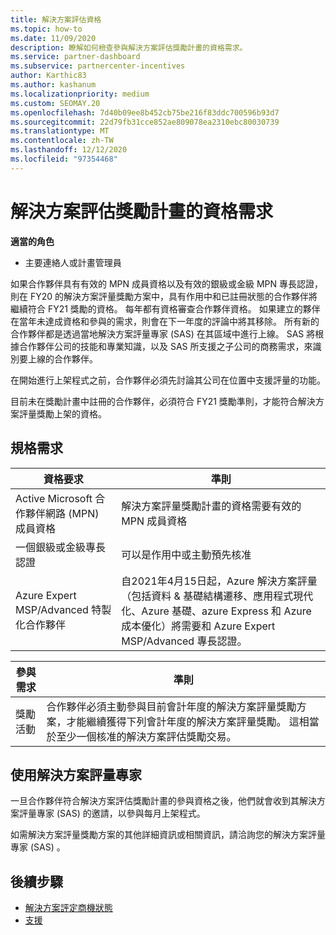 ```yaml
---
title: 解決方案評估資格
ms.topic: how-to
ms.date: 11/09/2020
description: 瞭解如何檢查參與解決方案評估獎勵計畫的資格需求。
ms.service: partner-dashboard
ms.subservice: partnercenter-incentives
author: Karthic83
ms.author: kashanum
ms.localizationpriority: medium
ms.custom: SEOMAY.20
ms.openlocfilehash: 7d40b09ee8b452cb75be216f83ddc700596b93d7
ms.sourcegitcommit: 22d79fb31cce852ae809078ea2310ebc80030739
ms.translationtype: MT
ms.contentlocale: zh-TW
ms.lasthandoff: 12/12/2020
ms.locfileid: "97354468"
---
```

# <a name="eligibility-requirements-for-the-solution-assessment-incentives-program"></a>解決方案評估獎勵計畫的資格需求

**適當的角色**

- 主要連絡人或計畫管理員

如果合作夥伴具有有效的 MPN 成員資格以及有效的銀級或金級 MPN 專長認證，則在 FY20 的解決方案評量獎勵方案中，具有作用中和已註冊狀態的合作夥伴將繼續符合 FY21 獎勵的資格。 每年都有資格審查合作夥伴資格。 如果建立的夥伴在當年未達成資格和參與的需求，則會在下一年度的評論中將其移除。 所有新的合作夥伴都是透過當地解決方案評量專家 (SAS) 在其區域中進行上線。 SAS 將根據合作夥伴公司的技能和專業知識，以及 SAS 所支援之子公司的商務需求，來識別要上線的合作夥伴。

在開始進行上架程式之前，合作夥伴必須先討論其公司在位置中支援評量的功能。

目前未在獎勵計畫中註冊的合作夥伴，必須符合 FY21 獎勵準則，才能符合解決方案評量獎勵上架的資格。

## <a name="requirements"></a>規格需求

|**資格要求**|**準則**|
|-----------------------|------------------|
|Active Microsoft 合作夥伴網路 (MPN) 成員資格|解決方案評量獎勵計畫的資格需要有效的 MPN 成員資格|
|一個銀級或金級專長認證|可以是作用中或主動預先核准|
|Azure Expert MSP/Advanced 特製化合作夥伴|自2021年4月15日起，Azure 解決方案評量（包括資料 & 基礎結構遷移、應用程式現代化、Azure 基礎、azure Express 和 Azure 成本優化）將需要和 Azure Expert MSP/Advanced 專長認證。|

|**參與需求**|**準則**|
|-------------------------|-------------------------------------|
|獎勵活動|合作夥伴必須主動參與目前會計年度的解決方案評量獎勵方案，才能繼續獲得下列會計年度的解決方案評量獎勵。 這相當於至少一個核准的解決方案評估獎勵交易。|

## <a name="work-with-solution-assessment-specialist"></a>使用解決方案評量專家

一旦合作夥伴符合解決方案評估獎勵計畫的參與資格之後，他們就會收到其解決方案評量專家 (SAS) 的邀請，以參與每月上架程式。

如需解決方案評量獎勵方案的其他詳細資訊或相關資訊，請洽詢您的解決方案評量專家 (SAS) 。

## <a name="next-steps"></a>後續步驟

- [解決方案評定商機狀態](chip-solution-assessment.md)
- [支援](report-problems-with-partner-center.md)









